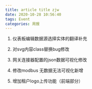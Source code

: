 ```yaml
---
title: article title zjw
date: 2020-10-28 10:56:40
tags: Event
categories: 周报
---
```


1. 仪表板编辑数据源选择实体的翻译补充

2. 对svg内容class替换bug修改

3. 网关连接器配置的json数据可视化修改

4. 修改modbus 无数据无法可视化新增

5. 增加租户logo上传功能（前端部分）


   

   

   

   

   

   

   

   